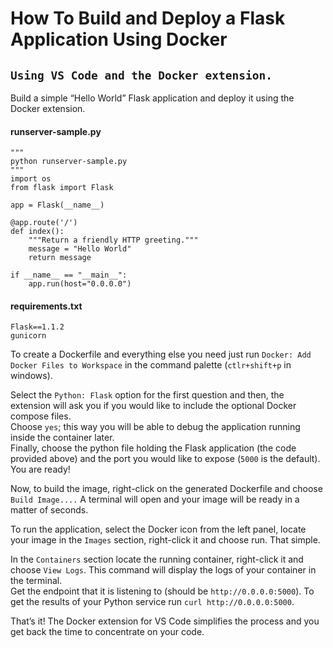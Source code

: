 # How To Build and Deploy a Flask Application Using Docker 
## `Using VS Code and the Docker extension.`

Build a simple “Hello World” Flask application and deploy it using the Docker extension.  
#### runserver-sample.py
```
"""
python runserver-sample.py
"""
import os
from flask import Flask

app = Flask(__name__)

@app.route('/')
def index():
    """Return a friendly HTTP greeting."""
    message = "Hello World"
    return message

if __name__ == "__main__":
    app.run(host="0.0.0.0")

```
#### requirements.txt
```
Flask==1.1.2
gunicorn
```
To create a Dockerfile and everything else you need just run `Docker: Add Docker Files to Workspace` in the command palette (`ctlr+shift+p` in windows).  

Select the `Python: Flask` option for the first question and then, the extension will ask you if you would like to include the optional Docker compose files.  
Choose `yes`; this way you will be able to debug the application running inside the container later.  
Finally, choose the python file holding the Flask application (the code provided above) and the port you would like to expose (`5000` is the default). You are ready!

Now, to build the image, right-click on the generated Dockerfile and choose `Build Image....` A terminal will open and your image will be ready in a matter of seconds.  

To run the application, select the Docker icon from the left panel, locate your image in the `Images` section, right-click it and choose run. That simple.  

In the `Containers` section locate the running container, right-click it and choose `View Logs`. This command will display the logs of your container in the terminal.  
Get the endpoint that it is listening to (should be `http://0.0.0.0:5000`). To get the results of your Python service run `curl http://0.0.0.0:5000`.

That’s it! The Docker extension for VS Code simplifies the process and you get back the time to concentrate on your code.